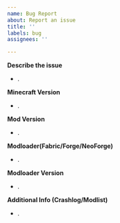 ```yaml
---
name: Bug Report
about: Report an issue
title: ''
labels: bug
assignees: ''

---
```


**Describe the issue**

- .

**Minecraft Version**

- .

**Mod Version**

- .

**Modloader(Fabric/Forge/NeoForge)**

- .

**Modloader Version**

- .

**Additional Info (Crashlog/Modlist)**

- .
